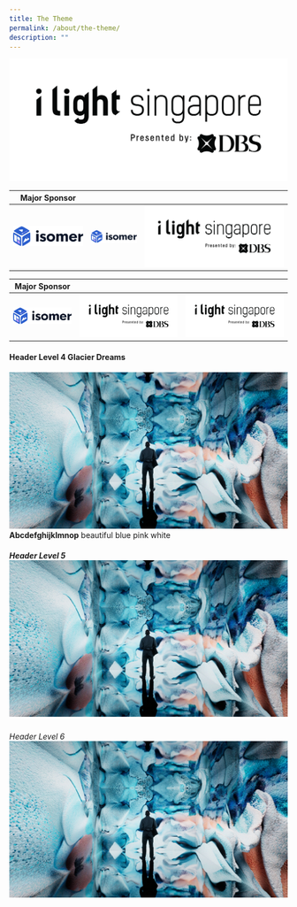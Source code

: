 ```yaml
---
title: The Theme
permalink: /about/the-theme/
description: ""
---
```

[![](/images/iLightsg_Lockup(F)-240220-04.png)](https://www.ilightsingapore.gov.sg/) 


| Major Sponsor|    |     | 
| -------- |  -------- |  -------- |
|![](/images/isomer-logo.svg)|![](/images/isomer-logo.svg)| [![](/images/iLightsg_Lockup(F)-240220-04.png)](https://www.ilightsingapore.gov.sg/) |

| Major Sponsor|    |     | 
| -------- |  -------- |  -------- |
|![](/images/isomer-logo.svg)|![](/images/iLightsg_Lockup(F)-240220-04.png)| [![](/images/iLightsg_Lockup(F)-240220-04.png)](https://www.ilightsingapore.gov.sg/) |

#### Header Level 4 Glacier Dreams 
![](/images/Installations/Glacier%20Dreams.jpg)
**Abcdefghijklmnop** beautiful blue pink white 

##### Header Level 5 ![](/images/Installations/Glacier%20Dreams.jpg)

###### Header Level 6 ![](/images/Installations/Glacier%20Dreams.jpg)
